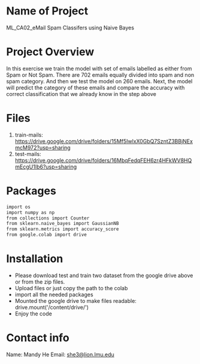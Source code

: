 # Name of Project

ML_CA02_eMail Spam Classifers using Naive Bayes


# Project Overview

In this exercise we train the model with set of emails labelled as either from Spam or Not Spam. 
There are 702 emails equally divided into spam and non spam category.
And then we test the model on 260 emails. 
Next, the model will predict the category of these emails and compare the accuracy with correct classification that we already know in the step above


# Files

1. train-mails: https://drive.google.com/drive/folders/15Mf5IwlxX0GbQ7SzntZ3BBjNExmcM972?usp=sharing
2. test-mails: https://drive.google.com/drive/folders/16MbqFedqFEH6zr4HFkWV8HQmEcgU1Ib6?usp=sharing


# Packages

```bash
import os
import numpy as np
from collections import Counter
from sklearn.naive_bayes import GaussianNB
from sklearn.metrics import accuracy_score
from google.colab import drive
```


# Installation

- Please download test and train two dataset from the google drive above or from the zip files.
- Upload files or just copy the path to the colab
- import all the needed packages
- Mounted the google drive to make files readable: drive.mount('/content/drive/')
- Enjoy the code


# Contact info

Name: Mandy He
Email: she3@lion.lmu.edu
